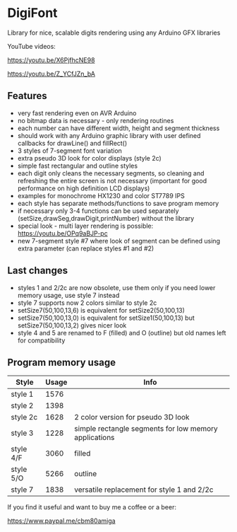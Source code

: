 # DigiFont
Library for nice, scalable digits rendering using any Arduino GFX libraries 

YouTube videos:

https://youtu.be/X6PjfhcNE98

https://youtu.be/Z_YCfJZn_bA


## Features
- very fast rendering even on AVR Arduino
- no bitmap data is necessary - only rendering routines
- each number can have different width, height and segment thickness
- should work with any Arduino graphic library with user defined callbacks for drawLine() and fillRect()
- 3 styles of 7-segment font variation
- extra pseudo 3D look for color displays (style 2c)
- simple fast rectangular and outline styles
- each digit only cleans the necessary segments, so cleaning and refreshing the entire screen is not necessary (important for good performance on high definition LCD displays)
- examples for monochrome HX1230 and color ST7789 IPS
- each style has separate methods/functions to save program memory
- if necessary only 3-4 functions can be used separately (setSize,drawSeg,drawDigit,printNumber) without the library
- special look - multi layer rendering is possible: https://youtu.be/OPq9aBJP-pc
- new 7-segment style #7 where look of segment can be defined using extra parameter (can replace styles #1 and #2)

## Last changes
- styles 1 and 2/2c are now obsolete, use them only if you need lower memory usage, use style 7 instead
- style 7 supports now 2 colors similar to style 2c
- setSize7(50,100,13,6) is equivalent for setSize2(50,100,13)
- setSize7(50,100,13,0) is equivalent for setSize1(50,100,13) but setSize7(50,100,13,2) gives nicer look
- style 4 and 5 are renamed to F (filled) and O (outline) but old names left for compatibility

## Program memory usage
|Style|Usage|Info|
|--|--|--|
|style 1|1576||
|style 2|1398||
|style 2c|1628|2 color version for pseudo 3D look|
|style 3|1228|simple rectangle segments for low memory applications|
|style 4/F|3060|filled|
|style 5/O|5266|outline|
|style 7|1838|versatile replacement for style 1 and 2/2c|

If you find it useful and want to buy me a coffee or a beer:

https://www.paypal.me/cbm80amiga
